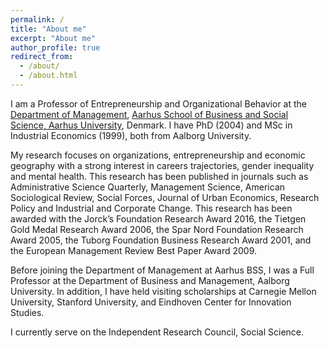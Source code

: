 ```yaml
---
permalink: /
title: "About me"
excerpt: "About me"
author_profile: true
redirect_from: 
  - /about/
  - /about.html
---
```


I am a Professor of Entrepreneurship and Organizational Behavior at the [Department of Management](https://mgmt.au.dk), [Aarhus School of Business and Social Science, Aarhus University](https://bss.au.dk), Denmark. I have PhD (2004) and MSc in Industrial Economics (1999), both from Aalborg University. 

My research focuses on organizations, entrepreneurship and economic geography with a strong interest in careers trajectories, gender inequality and mental health. This research has been published in journals such as Administrative Science Quarterly, Management Science, American Sociological Review, Social Forces, Journal of Urban Economics, Research Policy and Industrial and Corporate Change. This research has been awarded with the Jorck’s Foundation Research Award 2016, the Tietgen Gold Medal Research Award 2006, the Spar Nord Foundation Research Award 2005, the Tuborg Foundation Business Research Award 2001, and the European Management Review Best Paper Award 2009. 

Before joining the Department of Management at Aarhus BSS, I was a Full Professor at the Department of Business and Management, Aalborg University. In addition, I have held visiting scholarships at Carnegie Mellon University, Stanford University, and Eindhoven Center for Innovation Studies.

I currently serve on the Independent Research Council, Social Science.
